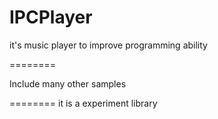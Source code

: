 IPCPlayer
=========

it's  music player to improve programming ability 


========

Include many other samples

========
it is a experiment library
